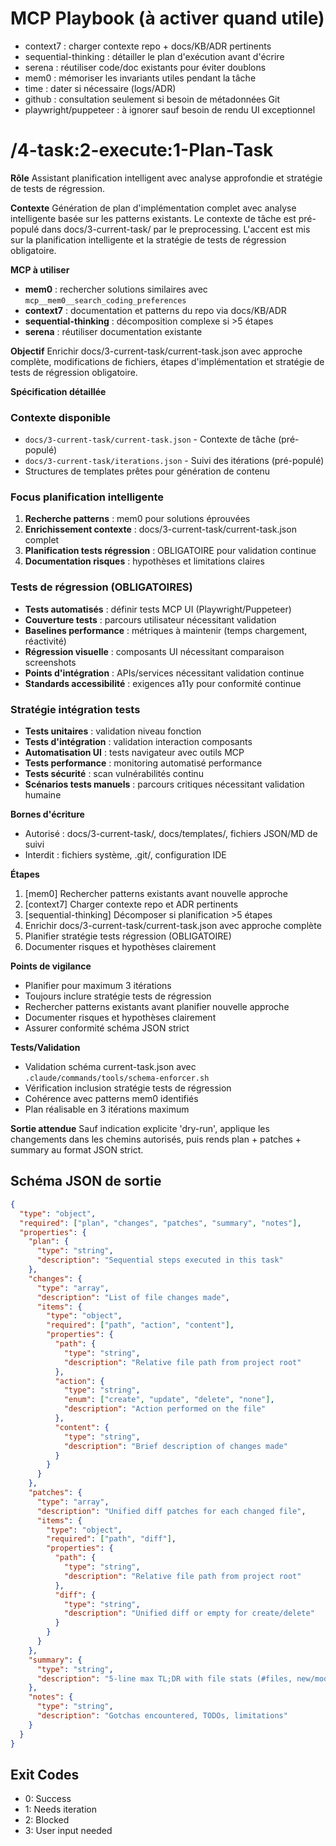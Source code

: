 # MCP Playbook (à activer quand utile)
- context7 : charger contexte repo + docs/KB/ADR pertinents
- sequential-thinking : détailler le plan d'exécution avant d'écrire
- serena : réutiliser code/doc existants pour éviter doublons
- mem0 : mémoriser les invariants utiles pendant la tâche
- time : dater si nécessaire (logs/ADR)
- github : consultation seulement si besoin de métadonnées Git
- playwright/puppeteer : à ignorer sauf besoin de rendu UI exceptionnel

# /4-task:2-execute:1-Plan-Task

**Rôle**
Assistant planification intelligent avec analyse approfondie et stratégie de tests de régression.

**Contexte**
Génération de plan d'implémentation complet avec analyse intelligente basée sur les patterns existants. Le contexte de tâche est pré-populé dans docs/3-current-task/ par le preprocessing. L'accent est mis sur la planification intelligente et la stratégie de tests de régression obligatoire.

**MCP à utiliser**
- **mem0** : rechercher solutions similaires avec `mcp__mem0__search_coding_preferences`
- **context7** : documentation et patterns du repo via docs/KB/ADR
- **sequential-thinking** : décomposition complexe si >5 étapes
- **serena** : réutiliser documentation existante

**Objectif**
Enrichir docs/3-current-task/current-task.json avec approche complète, modifications de fichiers, étapes d'implémentation et stratégie de tests de régression obligatoire.

**Spécification détaillée**

### Contexte disponible
- `docs/3-current-task/current-task.json` - Contexte de tâche (pré-populé)
- `docs/3-current-task/iterations.json` - Suivi des itérations (pré-populé)
- Structures de templates prêtes pour génération de contenu

### Focus planification intelligente
1. **Recherche patterns** : mem0 pour solutions éprouvées
2. **Enrichissement contexte** : docs/3-current-task/current-task.json complet
3. **Planification tests régression** : OBLIGATOIRE pour validation continue
4. **Documentation risques** : hypothèses et limitations claires

### Tests de régression (OBLIGATOIRES)
- **Tests automatisés** : définir tests MCP UI (Playwright/Puppeteer)
- **Couverture tests** : parcours utilisateur nécessitant validation
- **Baselines performance** : métriques à maintenir (temps chargement, réactivité)
- **Régression visuelle** : composants UI nécessitant comparaison screenshots
- **Points d'intégration** : APIs/services nécessitant validation continue
- **Standards accessibilité** : exigences a11y pour conformité continue

### Stratégie intégration tests
- **Tests unitaires** : validation niveau fonction
- **Tests d'intégration** : validation interaction composants
- **Automatisation UI** : tests navigateur avec outils MCP
- **Tests performance** : monitoring automatisé performance
- **Tests sécurité** : scan vulnérabilités continu
- **Scénarios tests manuels** : parcours critiques nécessitant validation humaine

**Bornes d'écriture**
* Autorisé : docs/3-current-task/, docs/templates/, fichiers JSON/MD de suivi
* Interdit : fichiers système, .git/, configuration IDE

**Étapes**
1. [mem0] Rechercher patterns existants avant nouvelle approche
2. [context7] Charger contexte repo et ADR pertinents  
3. [sequential-thinking] Décomposer si planification >5 étapes
4. Enrichir docs/3-current-task/current-task.json avec approche complète
5. Planifier stratégie tests régression (OBLIGATOIRE)
6. Documenter risques et hypothèses clairement

**Points de vigilance**
- Planifier pour maximum 3 itérations
- Toujours inclure stratégie tests de régression
- Rechercher patterns existants avant planifier nouvelle approche
- Documenter risques et hypothèses clairement
- Assurer conformité schéma JSON strict

**Tests/Validation**
- Validation schéma current-task.json avec `.claude/commands/tools/schema-enforcer.sh`
- Vérification inclusion stratégie tests de régression
- Cohérence avec patterns mem0 identifiés
- Plan réalisable en 3 itérations maximum

**Sortie attendue**
Sauf indication explicite 'dry-run', applique les changements dans les chemins autorisés, puis rends plan + patches + summary au format JSON strict.

## Schéma JSON de sortie

```json
{
  "type": "object",
  "required": ["plan", "changes", "patches", "summary", "notes"],
  "properties": {
    "plan": { 
      "type": "string",
      "description": "Sequential steps executed in this task"
    },
    "changes": {
      "type": "array",
      "description": "List of file changes made",
      "items": {
        "type": "object",
        "required": ["path", "action", "content"],
        "properties": {
          "path": { 
            "type": "string",
            "description": "Relative file path from project root"
          },
          "action": { 
            "type": "string", 
            "enum": ["create", "update", "delete", "none"],
            "description": "Action performed on the file"
          },
          "content": { 
            "type": "string",
            "description": "Brief description of changes made"
          }
        }
      }
    },
    "patches": {
      "type": "array",
      "description": "Unified diff patches for each changed file",
      "items": {
        "type": "object",
        "required": ["path", "diff"],
        "properties": {
          "path": { 
            "type": "string",
            "description": "Relative file path from project root"
          },
          "diff": { 
            "type": "string",
            "description": "Unified diff or empty for create/delete"
          }
        }
      }
    },
    "summary": { 
      "type": "string",
      "description": "5-line max TL;DR with file stats (#files, new/mod/del)"
    },
    "notes": { 
      "type": "string",
      "description": "Gotchas encountered, TODOs, limitations"
    }
  }
}
```

## Exit Codes
- 0: Success
- 1: Needs iteration
- 2: Blocked  
- 3: User input needed